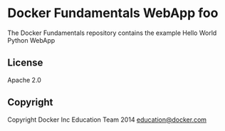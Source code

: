Docker Fundamentals WebApp
foo
==========================

The Docker Fundamentals repository contains the example Hello World Python WebApp

## License

Apache 2.0

## Copyright

Copyright Docker Inc Education Team 2014 <education@docker.com>
